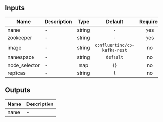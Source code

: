 ## Inputs

| Name | Description | Type | Default | Required |
|------|-------------|:----:|:-----:|:-----:|
| name | - | string | - | yes |
| zookeeper | - | string | - | yes |
| image | - | string | `confluentinc/cp-kafka-rest` | no |
| namespace | - | string | `default` | no |
| node\_selector | - | map | `{}` | no |
| replicas | - | string | `1` | no |

## Outputs

| Name | Description |
|------|-------------|
| name | - |


